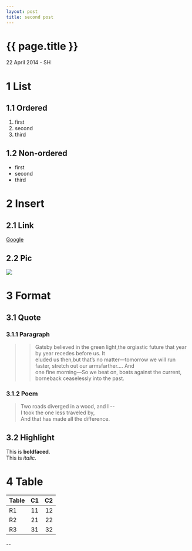 ```yaml
---
layout: post
title: second post
---
```


{{ page.title }}
================

<p class="meta">22 April 2014 - SH</p>

# 1 List
## 1.1 Ordered
1. first
2. second
3. third
## 1.2 Non-ordered
- first
- second
- third
# 2 Insert
## 2.1 Link
[Google](http://google.com.hk)
## 2.2 Pic
![](http://upload.wikimedia.org/wikipedia/en/archive/4/43/20120728155103!EscherSelf1929.jpg)
# 3 Format
## 3.1 Quote
### 3.1.1 Paragraph
> > Gatsby believed in the green light,the orgiastic future that year by year recedes before us. It   
> eluded us then,but that’s no matter—tomorrow we will run faster, stretch out our armsfarther…. And  
> one fine morning—So we beat on, boats against the current, borneback ceaselessly into the past.
### 3.1.2 Poem
> Two roads diverged in a wood, and I --  
> I took the one less traveled by,  
> And that has made all the difference.
## 3.2 Highlight
This is **boldfaced**.   
This is *italic*.
# 4 Table
| Table   | C1   | C2    |
| ------- |:----:| -----:|
| R1      | 11   | 12    |
| R2      | 21   | 22    |
| R3      | 31   | 32    |
--
